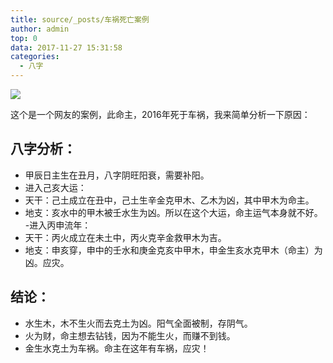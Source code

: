 ```yaml
---
title: source/_posts/车祸死亡案例
author: admin
top: 0
data: 2017-11-27 15:31:58
categories: 
  - 八字
---
```

![](http://fs-image.pull.net.cn/17-11-27/15328104.jpg!800)

这个是一个网友的案例，此命主，2016年死于车祸，我来简单分析一下原因：

八字分析：
--------
- 甲辰日主生在丑月，八字阴旺阳衰，需要补阳。
- 进入己亥大运：
-   天干：己土成立在丑中，己土生辛金克甲木、乙木为凶，其中甲木为命主。
-   地支：亥水中的甲木被壬水生为凶。所以在这个大运，命主运气本身就不好。
-进入丙申流年：
-   天干：丙火成立在未土中，丙火克辛金救甲木为吉。
-   地支：申亥穿，申中的壬水和庚金克亥中甲木，申金生亥水克甲木（命主）为凶。应灾。

结论：
--------
- 水生木，木不生火而去克土为凶。阳气全面被制，存阴气。
- 火为财，命主想去钻钱，因为不能生火，而赚不到钱。
- 金生水克土为车祸。命主在这年有车祸，应灾！
